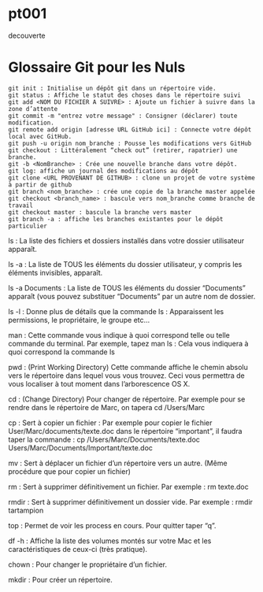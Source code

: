 # pt001
decouverte
# Glossaire Git pour les Nuls

    git init : Initialise un dépôt git dans un répertoire vide.
    git status : Affiche le statut des choses dans le répertoire suivi
    git add <NOM DU FICHIER A SUIVRE> : Ajoute un fichier à suivre dans la zone d’attente
    git commit -m "entrez votre message" : Consigner (déclarer) toute modification.
    git remote add origin [adresse URL GitHub ici] : Connecte votre dépôt local avec GitHub.
    git push -u origin nom_branche : Pousse les modifications vers GitHub
    git checkout : Littéralement “check out” (retirer, rapatrier) une branche.
    git -b <NomBranche> : Crée une nouvelle branche dans votre dépôt.
    git log: affiche un journal des modifications au dépôt
    git clone <URL PROVENANT DE GITHUB> : clone un projet de votre système à partir de github
    git branch <nom_branche> : crée une copie de la branche master appelée
    git checkout <branch_name> : bascule vers nom_branche comme branche de travail
    git checkout master : bascule la branche vers master
    git branch -a : affiche les branches existantes pour le dépôt particulier
ls : La liste des fichiers et dossiers installés dans votre dossier utilisateur apparaît.

ls -a : La liste de TOUS les éléments du dossier utilisateur, y compris les éléments invisibles, apparaît.

ls -a Documents : La liste de TOUS les éléments du dossier “Documents” apparaît (vous pouvez substituer “Documents” par un autre nom de dossier.

ls -l : Donne plus de détails que la commande ls : Apparaissent les permissions, le propriétaire, le groupe etc…

man	: Cette commande vous indique à quoi correspond telle ou telle commande du terminal. Par exemple, tapez man ls : Cela vous indiquera à quoi correspond la commande ls

pwd	: (Print Working Directory) Cette commande affiche le chemin absolu vers le répertoire dans lequel vous vous trouvez. Ceci vous permettra de vous localiser à tout moment dans l’arborescence OS X.

cd	: (Change Directory) Pour changer de répertoire. Par exemple pour se rendre dans le répertoire de Marc, on tapera cd /Users/Marc

cp : Sert à copier un fichier : Par exemple pour copier le fichier User/Marc/documents/texte.doc dans le répertoire “important”, il faudra taper la commande : cp /Users/Marc/Documents/texte.doc Users/Marc/Documents/Important/texte.doc

mv : Sert à déplacer un fichier d’un répertoire vers un autre. (Même procédure que pour copier un fichier)

rm	: Sert à supprimer définitivement un fichier. Par exemple : rm texte.doc

rmdir	: Sert à supprimer définitivement un dossier vide. Par exemple : rmdir tartampion

top : Permet de voir les process en cours. Pour quitter taper “q”.

df -h	: Affiche la liste des volumes montés sur votre Mac et les caractéristiques de ceux-ci (très pratique).

chown	: Pour changer le propriétaire d’un fichier.

mkdir	: Pour créer un répertoire.
